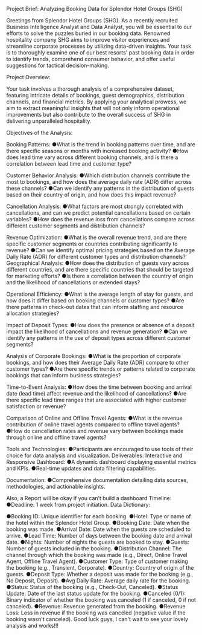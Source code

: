 Project Brief: Analyzing Booking Data for Splendor Hotel Groups (SHG)

Greetings from Splendor Hotel Groups (SHG). As a recently recruited Business Intelligence Analyst and Data Analyst, you will be essential to our efforts to solve the puzzles buried in our booking data. Renowned hospitality company SHG aims to improve visitor experiences and streamline corporate processes by utilizing data-driven insights. Your task is to thoroughly examine one of our best resorts' past booking data in order to identify trends, comprehend consumer behavior, and offer useful suggestions for tactical decision-making.

Project Overview:

Your task involves a thorough analysis of a comprehensive dataset, featuring intricate details of bookings, guest demographics, distribution channels, and financial metrics. By applying your analytical prowess, we aim to extract meaningful insights that will not only inform operational improvements but also contribute to the overall success of SHG in delivering unparalleled hospitality.

Objectives of the Analysis:

Booking Patterns:
●What is the trend in booking patterns over time, and are there specific seasons or months with increased booking activity?
●How does lead time vary across different booking channels, and is there a correlation between lead time and customer type?

Customer Behavior Analysis:
●Which distribution channels contribute the most to bookings, and how does the average daily rate (ADR) differ across these channels?
●Can we identify any patterns in the distribution of guests based on their country of origin, and how does this impact revenue?

Cancellation Analysis:
●What factors are most strongly correlated with cancellations, and can we predict potential cancellations based on certain variables?
●How does the revenue loss from cancellations compare across different customer segments and distribution channels?

Revenue Optimization:
●What is the overall revenue trend, and are there specific customer segments or countries contributing significantly to revenue?
●Can we identify optimal pricing strategies based on the Average Daily Rate (ADR) for different customer types and distribution channels?
Geographical Analysis:
●How does the distribution of guests vary across different countries, and are there specific countries that should be targeted for marketing efforts?
●Is there a correlation between the country of origin and the likelihood of cancellations or extended stays?

Operational Efficiency:
●What is the average length of stay for guests, and how does it differ based on booking channels or customer types?
●Are there patterns in check-out dates that can inform staffing and resource allocation strategies?

Impact of Deposit Types:
●How does the presence or absence of a deposit impact the likelihood of cancellations and revenue generation?
●Can we identify any patterns in the use of deposit types across different customer segments?

Analysis of Corporate Bookings:
●What is the proportion of corporate bookings, and how does their Average Daily Rate (ADR) compare to other customer types?
●Are there specific trends or patterns related to corporate bookings that can inform business strategies?

Time-to-Event Analysis:
●How does the time between booking and arrival date (lead time) affect revenue and the likelihood of cancellations?
●Are there specific lead time ranges that are associated with higher customer satisfaction or revenue?

Comparison of Online and Offline Travel Agents:
●What is the revenue contribution of online travel agents compared to offline travel agents?
●How do cancellation rates and revenue vary between bookings made through online and offline travel agents?

Tools and Technologies:
●Participants are encouraged to use tools of their choice for data analysis and visualization.
Deliverables:
Interactive and Responsive Dashboard:
●A dynamic dashboard displaying essential metrics and KPIs.
●Real-time updates and data filtering capabilities.

Documentation:
●Comprehensive documentation detailing data sources, methodologies, and actionable insights.

Also, a Report will be okay if you can’t build a dashboard
Timeline:
●Deadline: 1 week from project initiation.
Data Dictionary:

●Booking ID: Unique identifier for each booking.
●Hotel: Type or name of the hotel within the Splendor Hotel Group.
●Booking Date: Date when the booking was made.
●Arrival Date: Date when the guests are scheduled to arrive.
●Lead Time: Number of days between the booking date and arrival date.
●Nights: Number of nights the guests are booked to stay.
●Guests: Number of guests included in the booking.
●Distribution Channel: The channel through which the booking was made (e.g., Direct, Online Travel Agent, Offline Travel Agent).
●Customer Type: Type of customer making the booking (e.g., Transient, Corporate).
●Country: Country of origin of the guests.
●Deposit Type: Whether a deposit was made for the booking (e.g., No Deposit, Deposit).
●Avg Daily Rate: Average daily rate for the booking.
●Status: Status of the booking (e.g., Check-Out, Canceled).
●Status Update: Date of the last status update for the booking.
●Canceled (0/1): Binary indicator of whether the booking was canceled (1 if canceled, 0 if not canceled).
●Revenue: Revenue generated from the booking.
●Revenue Loss: Loss in revenue if the booking was canceled (negative value if the booking wasn't canceled).
Good luck guys, I can't wait to see your lovely analysis and works!!!